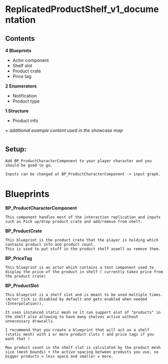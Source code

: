 # ReplicatedProductShelf_v1_documentation


## Contents

**4 Blueprints**
- Actor component
- Shelf slot
- Product crate
- Price tag

**2 Enumerators**
- Notification
- Product type
	
**1 Structure**
- Product info

*+ additional example content used in the showcase map*
#

## Setup:
	Add BP_ProductCharacterComponent to your player character and you should be good to go.

	Inputs can be changed at BP_ProductCharacterComponent -> input graph.
#

Blueprints
===============	

**BP_ProductCharacterComponent**

	This component handles most of the interaction replication and inputs such as Pick up/drop product crate and add/remove from shelf.


**BP_ProductCrate**

	This blueprint is the product crate that the player is holding which contains product info and product count. 
	This is used to put stuff in the product shelf aswell as remove them.

**BP_PriceTag**

	This blueprint is an actor which contains a text component used to display the price of the product in shelf ( currently takes price from the product crate)

**BP_ProductSlot**

	This blueprint is a shelf slot and is meant to be used multiple times. (Actor tick is disabled by default and gets enabled when needed (Interpolation)).

	It uses instanced static mesh so it can support alot of "products" in the shelf also allowing to have many shelves active without unnecessary drawcalls.
	
	I recommend that you create a blueprint that will act as a shelf (static mesh) with 1 or more product slots ( and price tags if you want that )	

	Max product count in the shelf slot is calculated by the product mesh size (mesh bounds) + the active spacing between products you use, so bigger products = less space and smaller = more.




#
